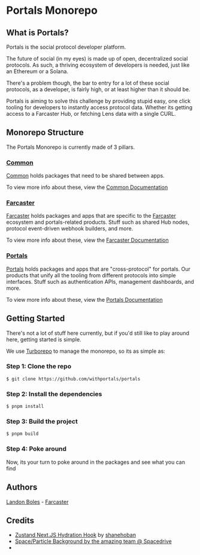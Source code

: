 # Portals Monorepo

## What is Portals?

Portals is the social protocol developer platform.

The future of social (in my eyes) is made up of open, decentralized social protocols. As such, a thriving ecosystem of developers is needed, just like an Ethereum or a Solana.

There's a problem though, the bar to entry for a lot of these social protocols, as a developer, is fairly high, or at least higher than it should be.

Portals is aiming to solve this challenge by providing stupid easy, one click tooling for developers to instantly access protocol data. Whether its getting access to a Farcaster Hub, or fetching Lens data with a single CURL.

## Monorepo Structure

The Portals Monorepo is currently made of 3 pillars.

### [Common](./common)

[Common](./common) holds packages that need to be shared between apps.

To view more info about these, view the [Common Documentation](./common/README.md)

### [Farcaster](./farcaster)

[Farcaster](./farcaster) holds packages and apps that are specific to the [Farcaster](https://farcaster.xyz) ecosystem and portals-related products. Stuff such as shared Hub nodes, protocol event-driven webhook builders, and more.

To view more info about these, view the [Farcaster Documentation](./farcaster/README.md)

### [Portals](./portals)

[Portals](./portals) holds packages and apps that are "cross-protocol" for portals. Our products that unify all the tooling from different protocols into simple interfaces. Stuff such as authentication APIs, management dashboards, and more.

To view more info about these, view the [Portals Documentation](./portals/README.md)

## Getting Started

There's not a lot of stuff here currently, but if you'd still like to play around here, getting started is simple.

We use [Turborepo](https://turbo.build/repo) to manage the monorepo, so its as simple as:

### Step 1: Clone the repo

```shell
$ git clone https://github.com/withportals/portals
```

### Step 2: Install the dependencies

```shell
$ pnpm install
```

### Step 3: Build the project

```shell
$ pnpm build
```

### Step 4: Poke around

Now, its your turn to poke around in the packages and see what you can find

## Authors

[Landon Boles](https://github.com/TheLDB) - [Farcaster](https://warpcast.com/lndnnft)

## Credits

- [Zustand Next.JS Hydration Hook](https://github.com/pmndrs/zustand/issues/938#issuecomment-1481801942) by [shanehoban](https://github.com/shanehoban)
- [Space/Particle Background by the amazing team @ Spacedrive](https://github.com/spacedriveapp/spacedrive/blob/main/apps/landing/src/components/Bubbles.tsx)
-
